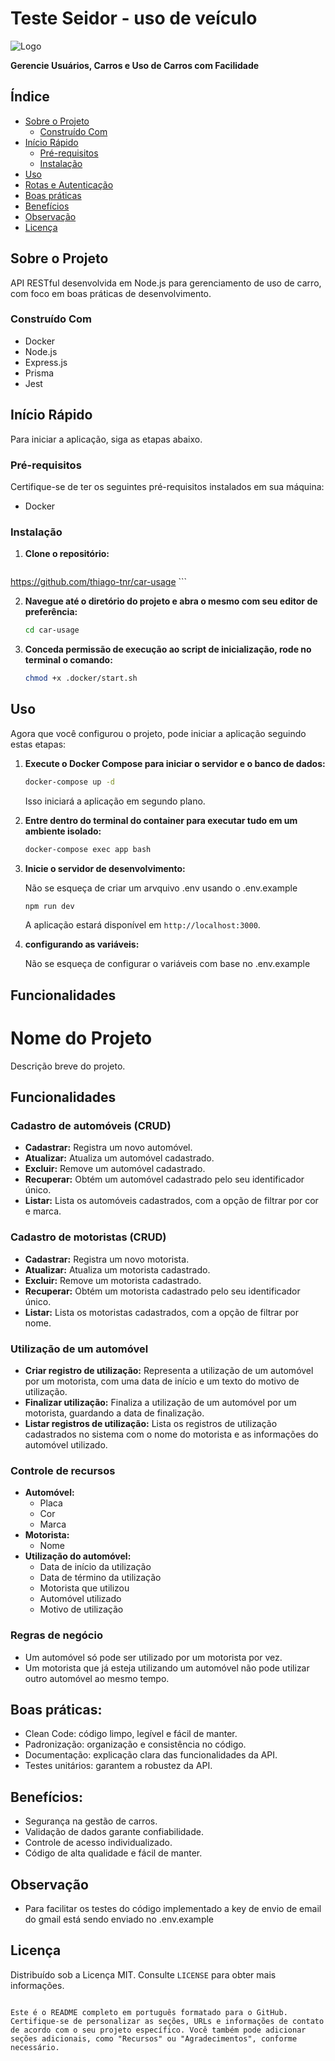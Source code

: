 # Teste Seidor - uso de veículo

![Logo](logo.png)

**Gerencie Usuários, Carros e Uso de Carros com Facilidade**

## Índice

- [Sobre o Projeto](#sobre-o-projeto)
  - [Construído Com](#construído-com)
- [Início Rápido](#início-rápido)
  - [Pré-requisitos](#pré-requisitos)
  - [Instalação](#instalação)
- [Uso](#uso)
- [Rotas e Autenticação](#rotas-e-autenticação)
- [Boas práticas](#boas-práticas)
- [Benefícios](#benefícios)
- [Observação](#observação)
- [Licença](#licença)

## Sobre o Projeto

API RESTful desenvolvida em Node.js para gerenciamento de uso de carro, com foco em boas práticas de desenvolvimento.

### Construído Com

- Docker
- Node.js
- Express.js
- Prisma
- Jest

## Início Rápido

Para iniciar a aplicação, siga as etapas abaixo.

### Pré-requisitos

Certifique-se de ter os seguintes pré-requisitos instalados em sua máquina:

- Docker

### Instalação

1. **Clone o repositório:**

   ```bash
https://github.com/thiago-tnr/car-usage
      ```

2. **Navegue até o diretório do projeto e abra o mesmo com seu editor de preferência:**

   ```bash
   cd car-usage
   ```

3. **Conceda permissão de execução ao script de inicialização, rode no terminal o comando:**

   ```bash
   chmod +x .docker/start.sh
   ```
## Uso

Agora que você configurou o projeto, pode iniciar a aplicação seguindo estas etapas:

1. **Execute o Docker Compose para iniciar o servidor e o banco de dados:**

   ```bash
   docker-compose up -d
   ```

   Isso iniciará a aplicação em segundo plano.

2. **Entre dentro do terminal do container para executar tudo em um ambiente isolado:**

   ```bash
   docker-compose exec app bash
   ```

3. **Inicie o servidor de desenvolvimento:**

   Não se esqueça de criar um arvquivo .env usando o .env.example

   ```bash
   npm run dev
   ```

   A aplicação estará disponível em `http://localhost:3000`.

4. **configurando as variáveis:**

   Não se esqueça de configurar o variáveis com base no .env.example

## Funcionalidades

# Nome do Projeto

Descrição breve do projeto.

## Funcionalidades

### Cadastro de automóveis (CRUD)

- **Cadastrar:** Registra um novo automóvel.
- **Atualizar:** Atualiza um automóvel cadastrado.
- **Excluir:** Remove um automóvel cadastrado.
- **Recuperar:** Obtém um automóvel cadastrado pelo seu identificador único.
- **Listar:** Lista os automóveis cadastrados, com a opção de filtrar por cor e marca.

### Cadastro de motoristas (CRUD)

- **Cadastrar:** Registra um novo motorista.
- **Atualizar:** Atualiza um motorista cadastrado.
- **Excluir:** Remove um motorista cadastrado.
- **Recuperar:** Obtém um motorista cadastrado pelo seu identificador único.
- **Listar:** Lista os motoristas cadastrados, com a opção de filtrar por nome.

### Utilização de um automóvel

- **Criar registro de utilização:** Representa a utilização de um automóvel por um motorista, com uma data de início e um texto do motivo de utilização.
- **Finalizar utilização:** Finaliza a utilização de um automóvel por um motorista, guardando a data de finalização.
- **Listar registros de utilização:** Lista os registros de utilização cadastrados no sistema com o nome do motorista e as informações do automóvel utilizado.

### Controle de recursos

- **Automóvel:**
  - Placa
  - Cor
  - Marca
- **Motorista:**
  - Nome
- **Utilização do automóvel:**
  - Data de início da utilização
  - Data de término da utilização
  - Motorista que utilizou
  - Automóvel utilizado
  - Motivo de utilização

### Regras de negócio

- Um automóvel só pode ser utilizado por um motorista por vez.
- Um motorista que já esteja utilizando um automóvel não pode utilizar outro automóvel ao mesmo tempo.

## Boas práticas:

- Clean Code: código limpo, legível e fácil de manter.
- Padronização: organização e consistência no código.
- Documentação: explicação clara das funcionalidades da API.
- Testes unitários: garantem a robustez da API.

## Benefícios:

- Segurança na gestão de carros.
- Validação de dados garante confiabilidade.
- Controle de acesso individualizado.
- Código de alta qualidade e fácil de manter.

## Observação

- Para facilitar os testes do código implementado a key de envio de email do gmail está sendo enviado no .env.example

## Licença

Distribuído sob a Licença MIT. Consulte `LICENSE` para obter mais informações.

```

Este é o README completo em português formatado para o GitHub. Certifique-se de personalizar as seções, URLs e informações de contato de acordo com o seu projeto específico. Você também pode adicionar seções adicionais, como "Recursos" ou "Agradecimentos", conforme necessário.
